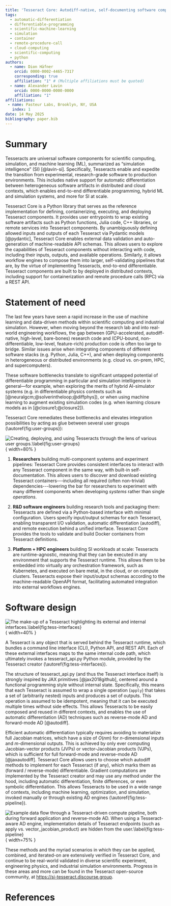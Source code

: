 ```yaml
---
title: 'Tesseract Core: Autodiff-native, self-documenting software components for Simulation Intelligence'
tags:
  - automatic-differentiation
  - differentiable-programming
  - scientific-machine-learning
  - simulation
  - container
  - remote-procedure-call
  - cloud-computing
  - scientific-computing
  - python
authors:
  - name: Dion Häfner
    orcid: 0000-0002-4465-7317
    corresponding: true
    affiliation: "1" # (Multiple affiliations must be quoted)
  - name: Alexander Lavin
    orcid: 0000-0000-0000-0000
    affiliation: "1"
affiliations:
 - name: Pasteur Labs, Brooklyn, NY, USA
   index: 1
date: 14 May 2025
bibliography: paper.bib
---
```


# Summary

Tesseracts are universal software components for scientific computing, simulation, and machine learning (ML), summarized as “simulation intelligence” (SI) [@lavin-si]. Specifically, Tesseracts enable and expedite the transition from experimental, research-grade software to production environments. This includes native support for automatic differentiation between heterogeneous software artifacts in distributed and cloud contexts, which enables end-to-end differentiable programming, hybrid ML and simulation systems, and more for SI at scale.

Tesseract Core is a Python library that serves as the reference implementation for defining, containerizing, executing, and deploying Tesseract components. It provides user entrypoints to wrap existing software artifacts such as Python functions, Julia code,  C++ libraries, or remote services into Tesseract components. By unambiguously defining allowed inputs and outputs of each Tesseract via Pydantic models [@pydantic], Tesseract Core enables external data validation and auto-generation of machine-readable API schemas. This allows users to explore the capabilities of Tesseract components without interacting with code, including their inputs, outputs, and available operations. Similarly, it allows workflow engines to compose them into larger, self-validating pipelines that are, by the virtue of implementing Tesseracts, end-to-end differentiable. Tesseract components are built to by deployed in distributed contexts, including support for containerization and remote procedure calls (RPC) via a REST API.

# Statement of need

The last few years have seen a rapid increase in the use of machine learning and data-driven methods within scientific computing and industrial simulation. However, when moving beyond the research lab and into real-world engineering workflows, the gap between (GPU-accelerated, autodiff-native, high-level, bare-bones) research code and (CPU-bound, non-differentiable, low-level, feature-rich) production code is often too large to bridge. Similar issues arise when integrating components of different software stacks (e.g. Python, Julia, C++), and when deploying components in heterogeneous or distributed environments (e.g. cloud vs. on-prem, HPC, and supercomputers).

These software bottlenecks translate to significant untapped potential of differentiable programming in particular and simulation intelligence in general—for example, when exploring the merits of hybrid AI-simulator systems (e.g. in differentiable physics contexts such as [@neuralgcm;@solverintheloop;@diffphys]), or when using machine learning to augment existing simulation codes (e.g. when learning closure models as in [@closure1;@closure2]).

Tesseract Core remediates these bottlenecks and elevates integration possibilities by acting as glue between several user groups (\autoref{fig:user-groups}):

![Creating, deploying, and using Tesseracts through the lens of various user groups.\label{fig:user-groups}](tesseract-user-interactions.png){ width=80% }

1. **Researchers** building multi-component systems and experiment pipelines: Tesseract Core provides consistent interfaces to interact with any Tesseract component in the same way, with built-in self-documentation. This allows users to discover and download existing Tesseract containers---including all required (often non-trivial) dependencies---lowering the bar for researchers to experiment with many different components when developing *systems* rather than single *operations*.

2. **R&D software engineers** building research tools and packaging them: Tesseracts are defined via a Python-based interface with minimal configuration. Users specify input/output schemas for each Tesseract, enabling transparent I/O validation, automatic differentiation (autodiff), and remote execution behind a unified interface. Tesseract Core provides the tools to validate and build Docker containers from Tesseract definitions.

3. **Platform + HPC engineers** building SI workloads at scale: Tesseracts are runtime-agnostic, meaning that they can be executed in any environment that supports the Tesseract runtime. This allows them to be embedded into virtually any orchestration framework, such as Kubernetes, and executed on bare metal, in the cloud, or on compute clusters. Tesseracts expose their input/output schemas according to the machine-readable OpenAPI format, facilitating automated integration into external workflows engines.

# Software design

![The make-up of a Tesseract highlighting its external and internal interfaces.\label{fig:tess-interfaces}](what-makes-a-tesseract.png){ width=40% }

A Tesseract is any object that is served behind the Tesseract runtime, which bundles a command line interface (CLI), Python API, and REST API. Each of these external interfaces maps to the same internal code path, which ultimately invokes a tesseract_api.py Python module, provided by the Tesseract creator (\autoref{fig:tess-interfaces}).

The structure of tesseract_api.py (and thus the Tesseract interface itself) is strongly inspired by JAX primitives [@jax2018github], centered around a functional programming style without internal state. Specifically, this means that each Tesseract is assumed to wrap a single operation (`apply`) that takes a set of (arbitrarily nested) inputs and produces a set of outputs. This operation is assumed to be idempotent, meaning that it can be executed multiple times without side effects. This allows Tesseracts to be easily composed and reused in different contexts, and enables the use of automatic differentiation (AD) techniques such as reverse-mode AD and forward-mode AD [@autodiff].

Efficient automatic differentiation typically requires avoiding to materialize full Jacobian matrices, which have a size of $O(nm)$ for $n$-dimensional inputs and $m$-dimensional outputs. This is achieved by only ever computing Jacobian-vector products (JVPs) or vector-Jacobian products (VJPs), which is sufficient for full forward-mode and reverse-mode AD [@jaxautodiff]. Tesseract Core allows users to choose which autodiff methods to implement for each Tesseract (if any), which marks them as (forward / reverse-mode) differentiable. Gradient computations are implemented by the Tesseract creator and may use any method under the hood, including automatic differentiation, finite differences, or even symbolic differentiation. This allows Tesseracts to be used in a wide range of contexts, including machine learning, optimization, and simulation, invoked manually or through existing AD engines (\autoref{fig:tess-pipeline}).

![Example data flow through a Tesseract-driven compute pipeline, both during forward application and reverse-mode AD. When using a Tesseract-aware AD engine, implementation details of Tesseract endpoints (such as `apply` vs. `vector_jacobian_product`) are hidden from the user.\label{fig:tess-pipeline}](tesseract-dataflow.png){ width=75% }

These methods and the myriad scenarios in which they can be applied, combined, and iterated-on are extensively verified in Tesseract Core, and continue to be real-world validated in diverse scientific experiment, engineering physics, and industrial simulation environments. Progress in these areas and more can be found in the Tesseract open-source community, at https://si-tesseract.discourse.group.

<!--
# Mathematics

Single dollars ($) are required for inline mathematics e.g. $f(x) = e^{\pi/x}$

Double dollars make self-standing equations:

$$\Theta(x) = \left\{\begin{array}{l}
0\textrm{ if } x < 0\cr
1\textrm{ else}
\end{array}\right.$$

You can also use plain \LaTeX for equations
\begin{equation}\label{eq:fourier}
\hat f(\omega) = \int_{-\infty}^{\infty} f(x) e^{i\omega x} dx
\end{equation}
and refer to \autoref{eq:fourier} from text.

# Citations

Citations to entries in paper.bib should be in
[rMarkdown](http://rmarkdown.rstudio.com/authoring_bibliographies_and_citations.html)
format.

If you want to cite a software repository URL (e.g. something on GitHub without a preferred
citation) then you can do it with the example BibTeX entry below for @fidgit.

For a quick reference, the following citation commands can be used:
- `@author:2001`  ->  "Author et al. (2001)"
- `[@author:2001]` -> "(Author et al., 2001)"
- `[@author1:2001; @author2:2001]` -> "(Author1 et al., 2001; Author2 et al., 2002)"

# Figures

Figures can be included like this:
![Caption for example figure.\label{fig:example}](figure.png)
and referenced from text using \autoref{fig:example}.

Figure sizes can be customized by adding an optional second parameter:
![Caption for example figure.](figure.png){ width=20% }

# Acknowledgements

We acknowledge contributions from Brigitta Sipocz, Syrtis Major, and Semyeong
Oh, and support from Kathryn Johnston during the genesis of this project.
-->

# References
